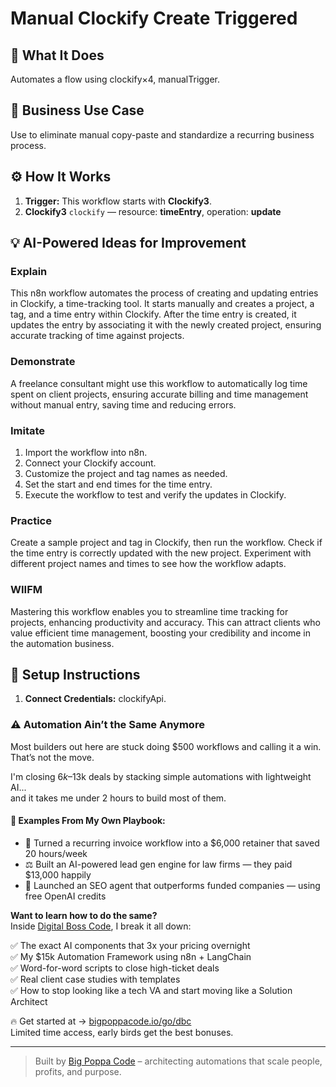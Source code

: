 # Manual Clockify Create Triggered
  ## 🚀 What It Does
  Automates a flow using clockify×4, manualTrigger.
  
  ## 💼 Business Use Case
  Use to eliminate manual copy-paste and standardize a recurring business process.
  
  ## ⚙️ How It Works
  1. **Trigger:** This workflow starts with **Clockify3**.
  2. **Clockify3** `clockify` — resource: **timeEntry**, operation: **update**
  
  ## 💡 AI-Powered Ideas for Improvement
  ### Explain
This n8n workflow automates the process of creating and updating entries in Clockify, a time-tracking tool. It starts manually and creates a project, a tag, and a time entry within Clockify. After the time entry is created, it updates the entry by associating it with the newly created project, ensuring accurate tracking of time against projects.

### Demonstrate
A freelance consultant might use this workflow to automatically log time spent on client projects, ensuring accurate billing and time management without manual entry, saving time and reducing errors.

### Imitate
1. Import the workflow into n8n.
2. Connect your Clockify account.
3. Customize the project and tag names as needed.
4. Set the start and end times for the time entry.
5. Execute the workflow to test and verify the updates in Clockify.

### Practice
Create a sample project and tag in Clockify, then run the workflow. Check if the time entry is correctly updated with the new project. Experiment with different project names and times to see how the workflow adapts.

### WIIFM
Mastering this workflow enables you to streamline time tracking for projects, enhancing productivity and accuracy. This can attract clients who value efficient time management, boosting your credibility and income in the automation business.
  
  ## 🔧 Setup Instructions
  1. **Connect Credentials:** clockifyApi.
  
### ⚠️ Automation Ain’t the Same Anymore

Most builders out here are stuck doing $500 workflows and calling it a win.  
That’s not the move.  

I'm closing $6k–$13k deals by stacking simple automations with lightweight AI...  
and it takes me under 2 hours to build most of them.

#### 🧠 Examples From My Own Playbook:
- 🔁 Turned a recurring invoice workflow into a $6,000 retainer that saved 20 hours/week  
- ⚖️ Built an AI-powered lead gen engine for law firms — they paid $13,000 happily  
- 🚀 Launched an SEO agent that outperforms funded companies — using free OpenAI credits  

**Want to learn how to do the same?**  
Inside [Digital Boss Code](https://bigpoppacode.io/go/dbc), I break it all down:

✅ The exact AI components that 3x your pricing overnight  
✅ My $15k Automation Framework using n8n + LangChain  
✅ Word-for-word scripts to close high-ticket deals  
✅ Real client case studies with templates  
✅ How to stop looking like a tech VA and start moving like a Solution Architect  

🔥 Get started at → [bigpoppacode.io/go/dbc](https://bigpoppacode.io/go/dbc)  
Limited time access, early birds get the best bonuses.

---
> Built by [Big Poppa Code](https://bigpoppacode.io) – architecting automations that scale people, profits, and purpose.
  